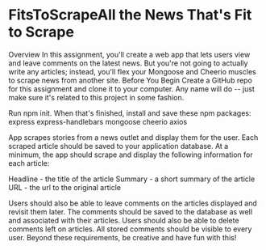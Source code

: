 # FitsToScrapeAll the News That's Fit to Scrape


Overview
In this assignment, you'll create a web app that lets users view and leave comments on the latest news. But you're not going to actually write any articles; instead, you'll flex your Mongoose and Cheerio muscles to scrape news from another site.
Before You Begin
Create a GitHub repo for this assignment and clone it to your computer. Any name will do -- just make sure it's related to this project in some fashion.

Run npm init. When that's finished, install and save these npm packages:
express
express-handlebars
mongoose
cheerio
axios


App scrapes stories from a news outlet and display them for the user. Each scraped article should be saved to your application database. At a minimum, the app should scrape and display the following information for each article:

Headline - the title of the article
Summary - a short summary of the article
URL - the url to the original article


Users should also be able to leave comments on the articles displayed and revisit them later. The comments should be saved to the database as well and associated with their articles. Users should also be able to delete comments left on articles. All stored comments should be visible to every user.
Beyond these requirements, be creative and have fun with this!


